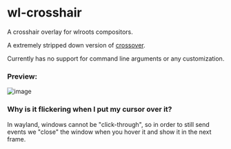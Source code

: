 # wl-crosshair
A crosshair overlay for wlroots compositors.

A extremely stripped down version of [crossover](https://github.com/lacymorrow/crossover).

Currently has no support for command line arguments or any customization.

### Preview:
![image](https://github.com/lelgenio/wl-crosshair/assets/31388299/6e0aaa16-837b-40a8-9a13-ed808ea5db86)

### Why is it flickering when I put my cursor over it?
In wayland, windows cannot be "click-through", so in order to still send events we "close" the window when you hover it and show it in the next frame.
